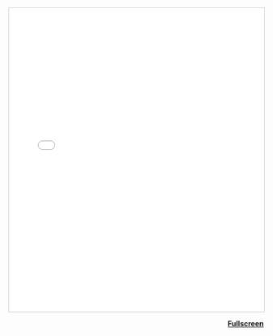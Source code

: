 <iframe src="SSA25_catalog_workshop_intro.pdf" width="100%" height="600px" style="border:1px solid #ccc;" id="pdf-frame"></iframe>

<p style="text-align: right;">
  <a href="SSA25_catalog_workshop_intro.pdf" target="_blank" rel="noopener" style="font-weight: bold;">
    Fullscreen
  </a>
</p>
